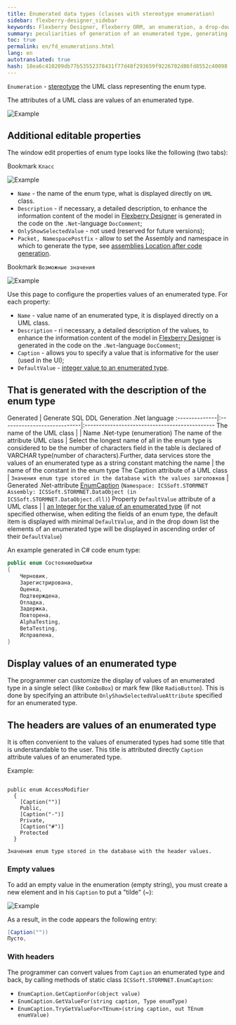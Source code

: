 ```yaml
---
title: Enumerated data types (classes with stereotype enumeration)
sidebar: flexberry-designer_sidebar
keywords: Flexberry Designer, Flexberry ORM, an enumeration, a drop-down list, emnumeration, enum, stereotype, generation, example, headings, dropdown
summary: peculiarities of generation of an enumerated type, generating headers for an enumerated type, an example of generating the listing
toc: true
permalink: en/fd_enumerations.html
lang: en
autotranslated: true
hash: 18ea6c410209db77b53552378431f77d48f293659f9226702d86fd8552c40098
---
```


`Enumeration` - [stereotype](fd_key-concepts.html) the UML class representing the enum type.

The attributes of a UML class are values of an enumerated type.

![Example](/images/pages/products/flexberry-designer/class-diagram/enumeration.jpg)

## Additional editable properties

The window edit properties of enum type looks like the following (two tabs):

Bookmark `Класс`

![Example](/images/pages/products/flexberry-designer/class-diagram/enumpropp1.jpg)

* `Name` - the name of the enum type, what is displayed directly on `UML` class.
* `Description` - if necessary, a detailed description, to enhance the information content of the model in [Flexberry Designer](fd_flexberry-designer.html) is generated in the code on the `.Net`-language `DocComment`;
* `OnlyShowSelectedValue` - not used (reserved for future versions);
* `Packet, NamespacePostfix` - allow to set the Assembly and namespace in which to generate the type, see [assemblies Location after code generation](fo_location-assembly.html).

Bookmark `Возможные значения`

![Example](/images/pages/products/flexberry-designer/class-diagram/enumpropp2.jpg)

Use this page to configure the properties values of an enumerated type. For each property:

* `Name` - value name of an enumerated type, it is displayed directly on a UML class.
* `Description` - ri necessary, a detailed description of the values, to enhance the information content of the model in [Flexberry Designer](fd_flexberry-designer.html) is generated in the code on the `.Net`-language `DocComment`;
* `Caption` - allows you to specify a value that is informative for the user (used in the UI);
* `DefaultValue` - [integer value to an enumerated type](http://msdn.microsoft.com/en-us/library/sbbt4032(v=vs.71).aspx).

## That is generated with the description of the enum type

Generated | Generate SQL DDL Generation .Net language
:--------------|:----------------------------|:----------------------------------------------
The name of the UML class | | Name .Net-type (enumeration)
The name of the attribute UML class | Select the longest name of all in the enum type is considered to be the number of characters field in the table is declared of VARCHAR type(number of characters).Further, data services store the values of an enumerated type as a string constant matching the name | the name of the constant in the enum type
The Caption attribute of a UML class | `Значения enum type stored in the database with the values заголовков` | Generated .Net-attribute [EnumCaption](fo_function-list.html) (`Namespace: ICSSoft.STORMNET Assembly: ICSSoft.STORMNET.DataObject (in ICSSoft.STORMNET.DataObject.dll)`)
Property `DefaultValue` attribute of a UML class | | [an Integer for the value of an enumerated type](http://msdn.microsoft.com/en-us/library/sbbt4032(v=vs.71).aspx) (if not specified otherwise, when editing the fields of an enum type, the default item is displayed with minimal `DefaultValue`, and in the drop down list the elements of an enumerated type will be displayed in ascending order of their `DefaultValue`)

An example generated in C# code enum type:

```csharp
public enum СостояниеОшибки
{
    Черновик,
    Зарегистрирована,
    Оценка,
    Подтверждена,
    Отладка,
    Задержка,
    Повторена,
    AlphaTesting,
    BetaTesting,
    Исправлена,
}
```

## Display values of an enumerated type

The programmer can customize the display of values of an enumerated type in a single select (like `ComboBox`) or mark few (like `RadioButton`). This is done by specifying an attribute `OnlyShowSelectedValueAttribute` specified for an enumerated type.

## The headers are values of an enumerated type

It is often convenient to the values of enumerated types had some title that is understandable to the user. This title is attributed directly `Caption` attribute values of an enumerated type.

Example:

```code

public enum AccessModifier
  {
    [Caption("")]
    Public,
    [Caption("-")]
    Private,
    [Caption("#")]
    Protected
  }
```

`Значения enum type stored in the database with the header values.`

### Empty values

To add an empty value in the enumeration (empty string), you must create a new element and in his `Caption` to put a "tilde" (~):

![Example](/images/pages/products/flexberry-designer/class-diagram/enum-empty.png)

As a result, in the code appears the following entry:

```csharp
[Caption(""))
Пусто,
```

### With headers

The programmer can convert values from `Caption` an enumerated type and back, by calling methods of static class `ICSSoft.STORMNET.EnumCaption`:

* `EnumCaption.GetCaptionFor(object value)`
* `EnumCaption.GetValueFor(string caption, Type enumType)`
* `EnumCaption.TryGetValueFor<TEnum>(string caption, out TEnum enumValue)`




